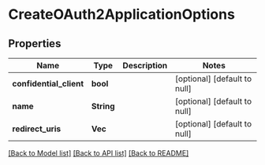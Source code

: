 # CreateOAuth2ApplicationOptions

## Properties
Name | Type | Description | Notes
------------ | ------------- | ------------- | -------------
**confidential_client** | **bool** |  | [optional] [default to null]
**name** | **String** |  | [optional] [default to null]
**redirect_uris** | **Vec<String>** |  | [optional] [default to null]

[[Back to Model list]](../README.md#documentation-for-models) [[Back to API list]](../README.md#documentation-for-api-endpoints) [[Back to README]](../README.md)



